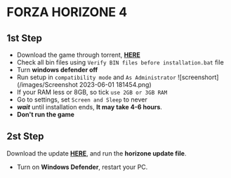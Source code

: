 # FORZA HORIZONE 4

## 1st Step
- Download the game through torrent, [**HERE**](https://utweb.rainberrytv.com/gui/share.html#link=magnet%3A%3Fxt%3Durn%3Abtih%3A99f0a053dbe27e8b560b3b9c93f232aba5c9c8a3%26dn%3DForza%2520Horizon%25204%2520%255bFitGirl%2520Repack%255d)
- Check all bin files using `Verify BIN files before installation.bat` file
- Turn **windows defender off**
- Run setup in `compatibility mode` and `As Administrator`
    ![screenshort](/images/Screenshot 2023-06-01 181454.png)
- If your RAM less or 8GB, so tick `use 2GB or 3GB RAM`
- Go to settings, set `Screen and Sleep` to never
- ***wait*** until installation ends, **It may take 4-6 hours**.
- **Don't run the game**

## 2st Step
Download the update [**HERE**](https://utweb.rainberrytv.com/gui/share.html#link=magnet%3A%3Fxt%3Durn%3Abtih%3Af9e9f3f4bd988e413f116f162d784d2efb450ff7%26dn%3DForza%2520Horizon%25204%2520update%25201.465.282%2520-%25201.477.567%26tr%3Dudp%253a%252f%252ftracker.openbittorrent.com%253a80%252fannounce%26tr%3Dudp%253a%252f%252ftracker.opentrackr.org%253a1337%252fannounce), and run the **horizone update file**.
- Turn on **Windows Defender**, restart your PC.